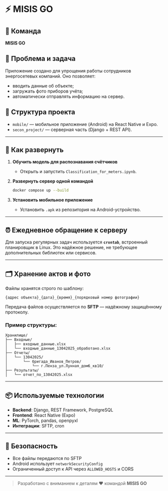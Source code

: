 # ⚡ MISIS GO

## 👥 Команда

**MISIS GO**

## 🧩 Проблема и задача

Приложение создано для упрощения работы сотрудников энергосетевых компаний. Оно позволяет:

- вводить данные об объекте;
- загружать фото приборов учёта;
- автоматически отправлять информацию на сервер.

## 📁 Структура проекта

- `mobile/` — мобильное приложение (Android) на React Native и Expo.
- `secon_project/` — серверная часть (Django + REST API).

---

## 🚀 Как развернуть

1. **Обучить модель для распознавания счётчиков**
   - Открыть и запустить `Classification_for_meters.ipynb`.

2. **Развернуть сервер одной командой**
   ```bash
   docker compose up --build
   ```

3. **Установить мобильное приложение**
   - Установить `.apk` из репозитория на Android-устройство.

---

## ⏰ Ежедневное обращение к серверу

Для запуска регулярных задач используется **`crontab`**, встроенный планировщик в Linux. Это надёжное решение, не требующее дополнительных библиотек или сервисов.

---

## 🗂️ Хранение актов и фото

Файлы хранятся строго по шаблону:

```
{адрес объекта}_{дата}_{время}_{порядковый номер фотографии}
```

Передача файлов осуществляется по **SFTP** — надёжному защищённому протоколу.

### Пример структуры:

```
Хранилище/
├── Входные/
│   ├── входные_данные.xlsx
│   └── входные_данные_13042025_обработано.xlsx
├── Отчеты/
│   └── 13042025/
│       └── бригада_Иванов_Петров/
│           └── г.Пенза_ул.Лунная_дом6_кв10/
├── Результаты/
│   └── отчет_по_13042025.xlsx
```

---

## 📦 Используемые технологии

- **Backend**: Django, REST Framework, PostgreSQL
- **Frontend**: React Native (Expo)
- **ML**: PyTorch, pandas, openpyxl
- **Интеграции**: SFTP, cron

---

## 🔐 Безопасность

- Все файлы передаются по SFTP
- Android использует `networkSecurityConfig`
- Ограниченный доступ к API через `ALLOWED_HOSTS` и CORS

---

> Разработано с вниманием к деталям ❤️ командой **MISIS GO**
